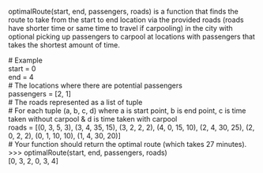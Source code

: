optimalRoute(start, end, passengers, roads) is a function that finds the route to take from the start to end location via the provided roads (roads have shorter time or same time to travel if carpooling) in the city with optional picking up passengers to carpool at locations with passengers that takes the shortest amount of time.

\# Example\
start = 0\
end = 4\
\# The locations where there are potential passengers\
passengers = [2, 1]\
\# The roads represented as a list of tuple\
\# For each tuple (a, b, c, d) where a is start point, b is end point, c is time taken without carpool & d is time taken with carpool\
roads = [(0, 3, 5, 3), (3, 4, 35, 15), (3, 2, 2, 2), (4, 0, 15, 10), (2, 4, 30, 25), (2, 0, 2, 2), (0, 1, 10, 10), (1, 4, 30, 20)]\
\# Your function should return the optimal route (which takes 27 minutes).\
\>>> optimalRoute(start, end, passengers, roads)\
[0, 3, 2, 0, 3, 4]

